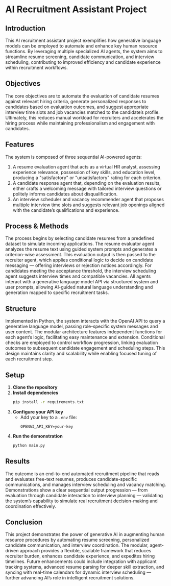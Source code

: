 # AI Recruitment Assistant Project

## Introduction  
This AI recruitment assistant project exemplifies how generative language models can be employed to automate and enhance key human resource functions. By leveraging multiple specialized AI agents, the system aims to streamline resume screening, candidate communication, and interview scheduling, contributing to improved efficiency and candidate experience within recruitment workflows.

## Objectives  
The core objectives are to automate the evaluation of candidate resumes against relevant hiring criteria, generate personalized responses to candidates based on evaluation outcomes, and suggest appropriate interview time slots and job vacancies matched to the candidate’s profile. Ultimately, this reduces manual workload for recruiters and accelerates the hiring process while maintaining professionalism and engagement with candidates.

## Features  
The system is composed of three sequential AI-powered agents:  
1. A resume evaluation agent that acts as a virtual HR analyst, assessing experience relevance, possession of key skills, and education level, producing a "satisfactory" or "unsatisfactory" rating for each criterion.  
2. A candidate response agent that, depending on the evaluation results, either crafts a welcoming message with tailored interview questions or politely informs candidates about disqualification.  
3. An interview scheduler and vacancy recommender agent that proposes multiple interview time slots and suggests relevant job openings aligned with the candidate’s qualifications and experience.

## Process & Methods  
The process begins by selecting candidate resumes from a predefined dataset to simulate incoming applications. The resume evaluator agent analyzes the resume text using guided system prompts and generates a criterion-wise assessment. This evaluation output is then passed to the recruiter agent, which applies conditional logic to decide on candidate messaging — offering interviews or rejection notices accordingly. For candidates meeting the acceptance threshold, the interview scheduling agent suggests interview times and compatible vacancies. All agents interact with a generative language model API via structured system and user prompts, allowing AI-guided natural language understanding and generation mapped to specific recruitment tasks.

## Structure  
Implemented in Python, the system interacts with the OpenAI API to query a generative language model, passing role-specific system messages and user content. The modular architecture features independent functions for each agent’s logic, facilitating easy maintenance and extension. Conditional checks are employed to control workflow progression, linking evaluation outcomes to subsequent candidate engagement and scheduling steps. This design maintains clarity and scalability while enabling focused tuning of each recruitment step.

## Setup  
1. **Clone the repository**  
2. **Install dependencies**  
   ```bash
   pip install -r requirements.txt
   ```
3. **Configure your API key**  
   - Add your key to a `.env` file:  
     ```
     OPENAI_API_KEY=your-key
     ```
4. **Run the demonstration**  
   ```bash
   python main.py
   ```


## Results  
The outcome is an end-to-end automated recruitment pipeline that reads and evaluates free-text resumes, produces candidate-specific communications, and manages interview scheduling and vacancy matching. Demonstrations show a clear sequential output progression — from evaluation through candidate interaction to interview planning — validating the system’s capability to simulate real recruitment decision-making and coordination effectively.

## Conclusion  
This project demonstrates the power of generative AI in augmenting human resource procedures by automating resume screening, personalized candidate communication, and interview coordination. The modular, agent-driven approach provides a flexible, scalable framework that reduces recruiter burden, enhances candidate experience, and expedites hiring timelines. Future enhancements could include integration with applicant tracking systems, advanced resume parsing for deeper skill extraction, and syncing with real-time calendars for dynamic interview scheduling — further advancing AI’s role in intelligent recruitment solutions.

